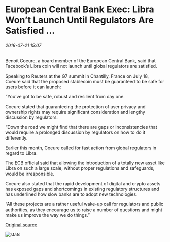 # European Central Bank Exec: Libra Won’t Launch Until Regulators Are Satisfied ...

###### 2019-07-21 15:07

Benoit Coeure, a board member of the European Central Bank, said that Facebook’s Libra coin will not launch until global regulators are satisfied.

Speaking to Reuters at the G7 summit in Chantilly, France on July 18, Coeure said that the proposed stablecoin must be guaranteed to be safe for users before it can launch:

“You’ve got to be safe, robust and resilient from day one.

Coeure stated that guaranteeing the protection of user privacy and ownership rights may require significant consideration and lengthy discussion by regulators:

“Down the road we might find that there are gaps or inconsistencies that would require a prolonged discussion by regulators on how to do it differently.

Earlier this month, Coeure called for fast action from global regulators in regard to Libra.

The ECB official said that allowing the introduction of a totally new asset like Libra on such a large scale, without proper regulations and safeguards, would be irresponsible.

Coeure also stated that the rapid development of digital and crypto assets has exposed gaps and shortcomings in existing regulatory structures and has underlined how slow banks are to adopt new technologies.

“All these projects are a rather useful wake-up call for regulators and public authorities, as they encourage us to raise a number of questions and might make us improve the way we do things.”

[Original source](https://cointelegraph.com/news/european-central-bank-exec-libra-wont-launch-until-regulators-are-satisfied)

![stats](https://c.statcounter.com/11760860/0/a89fa40b/1/ "stats")